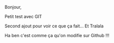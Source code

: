 Bonjour,

Petit test avec GIT

Second ajout pour voir ce que ça fait...
Et Tralala

Ha ben c'est comme ça qu'on modifie sur Github !!!
